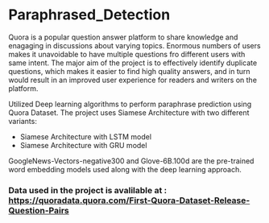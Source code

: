 # Paraphrased_Detection
Quora is a popular question answer platform to share knowledge and enagaging in discussions about varying topics. Enormous numbers of users makes it unavoidable to have multiple questions fro different users with same intent. The major aim of the project is to effectively identify duplicate questions, which makes it easier to find high quality answers, and in turn would result in an improved user experience for readers and writers on the platform.

Utilized Deep learning algorithms to perform paraphrase prediction using Quora Dataset. The project uses Siamese Architecture with two different variants:
- Siamese Architecture with LSTM model
- Siamese Architecture with GRU model

GoogleNews-Vectors-negative300 and Glove-6B.100d are the pre-trained word embedding models used along with the deep learning approach. 
### Data used in the project is avalilable at : https://quoradata.quora.com/First-Quora-Dataset-Release-Question-Pairs






